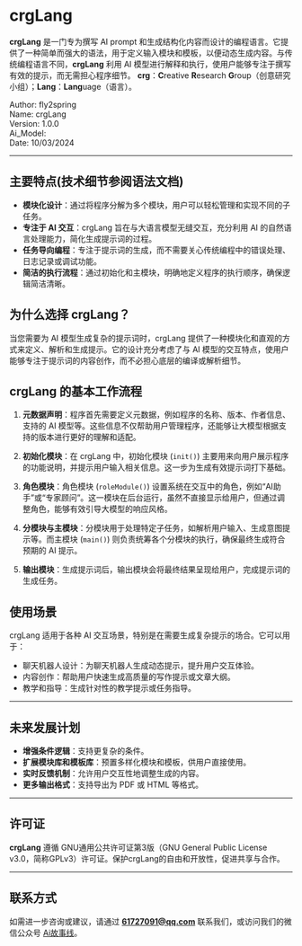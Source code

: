 # crgLang

**crgLang** 是一门专为撰写 AI prompt 和生成结构化内容而设计的编程语言。它提供了一种简单而强大的语法，用于定义输入模块和模板，以便动态生成内容。与传统编程语言不同，**crgLang** 利用 AI 模型进行解释和执行，使用户能够专注于撰写有效的提示，而无需担心程序细节。
**crg**：**C**reative **R**esearch **G**roup（创意研究小组）；**Lang**：**Lang**uage（语言）。

Author: fly2spring  
Name: crgLang  
Version: 1.0.0  
Ai_Model:  
Date: 10/03/2024  

---

## 主要特点(技术细节参阅语法文档)

- **模块化设计**：通过将程序分解为多个模块，用户可以轻松管理和实现不同的子任务。
- **专注于 AI 交互**：crgLang 旨在与大语言模型无缝交互，充分利用 AI 的自然语言处理能力，简化生成提示词的过程。
- **任务导向编程**：专注于提示词的生成，而不需要关心传统编程中的错误处理、日志记录或调试功能。
- **简洁的执行流程**：通过初始化和主模块，明确地定义程序的执行顺序，确保逻辑简洁清晰。

## 为什么选择 crgLang？

当您需要为 AI 模型生成复杂的提示词时，crgLang 提供了一种模块化和直观的方式来定义、解析和生成提示。它的设计充分考虑了与 AI 模型的交互特点，使用户能够专注于提示词的内容创作，而不必担心底层的编译或解析细节。

## crgLang 的基本工作流程

1. **元数据声明**：程序首先需要定义元数据，例如程序的名称、版本、作者信息、支持的 AI 模型等。这些信息不仅帮助用户管理程序，还能够让大模型根据支持的版本进行更好的理解和适配。
   
2. **初始化模块**：在 crgLang 中，初始化模块 (`init()`) 主要用来向用户展示程序的功能说明，并提示用户输入相关信息。这一步为生成有效提示词打下基础。

3. **角色模块**：角色模块 (`roleModule()`) 设置系统在交互中的角色，例如“AI助手”或“专家顾问”。这一模块在后台运行，虽然不直接显示给用户，但通过调整角色，能够有效引导大模型的响应风格。

4. **分模块与主模块**：分模块用于处理特定子任务，如解析用户输入、生成意图提示等。而主模块 (`main()`) 则负责统筹各个分模块的执行，确保最终生成符合预期的 AI 提示。

5. **输出模块**：生成提示词后，输出模块会将最终结果呈现给用户，完成提示词的生成任务。

## 使用场景

crgLang 适用于各种 AI 交互场景，特别是在需要生成复杂提示的场合。它可以用于：
- 聊天机器人设计：为聊天机器人生成动态提示，提升用户交互体验。
- 内容创作：帮助用户快速生成高质量的写作提示或文章大纲。
- 教学和指导：生成针对性的教学提示或任务指导。

---

## 未来发展计划

- **增强条件逻辑**：支持更复杂的条件。
- **扩展模块库和模板库**：预置多样化模块和模板，供用户直接使用。
- **实时反馈机制**：允许用户交互性地调整生成的内容。
- **更多输出格式**：支持导出为 PDF 或 HTML 等格式。

---

## 许可证

**crgLang** 遵循 GNU通用公共许可证第3版（GNU General Public License v3.0，简称GPLv3）许可证。保护crgLang的自由和开放性，促进共享与合作。

---

## 联系方式

如需进一步咨询或建议，请通过 **61727091@qq.com** 联系我们，或访问我们的微信公众号 [Ai故事线](https://mp.weixin.qq.com/s/BoCCyXZrrbeKScsKvNxZsg)。
